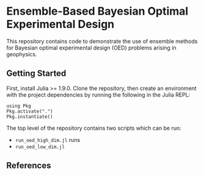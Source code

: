 # Ensemble-Based Bayesian Optimal Experimental Design

This repository contains code to demonstrate the use of ensemble methods for Bayesian optimal experimental design (OED) problems arising in geophysics.

## Getting Started

First, install Julia >= 1.9.0. 
Clone the repository, then create an environment with the project dependencies by running the following in the Julia REPL:
```
using Pkg
Pkg.activate(".")
Pkg.instantiate()
```
The top level of the repository contains two scripts which can be run:
 - `run_oed_high_dim.jl` runs 
 - `run_oed_low_dim.jl` 

## References